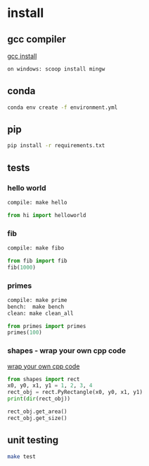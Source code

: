 # install

## gcc compiler

[gcc install](https://www.mingw-w64.org/downloads/)

```bash
on windows: scoop install mingw
```

## conda

```bash
conda env create -f environment.yml
```

## pip

```bash
pip install -r requirements.txt 
```

## tests

### hello world

```bash
compile: make hello
```

```python
from hi import helloworld
```

### fib

```bash
compile: make fibo
```

```python
from fib import fib
fib(1000)
```

### primes

```bash
compile: make prime
bench:  make bench
clean: make clean_all
```

```python
from primes import primes
primes(100)

```

### shapes - wrap your own cpp code

[wrap your own cpp code](<https://cython.readthedocs.io/en/latest/src/userguide/wrapping_CPlusPlus.html>)

```python
from shapes import rect
x0, y0, x1, y1 = 1, 2, 3, 4
rect_obj = rect.PyRectangle(x0, y0, x1, y1)
print(dir(rect_obj))

rect_obj.get_area()
rect_obj.get_size()
```

## unit testing

```bash
make test
```
